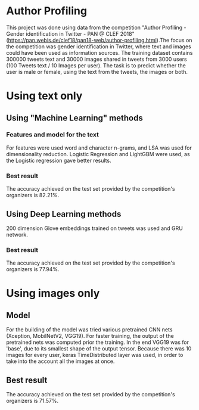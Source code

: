 # Author Profiling

This project was done using data from the competition "Author Profiling - Gender identification in Twitter - PAN @ CLEF 2018" (https://pan.webis.de/clef18/pan18-web/author-profiling.html).The focus on the competition was gender identification in Twitter, where text and images could have been used as information sources. The training dataset contains 300000 tweets text and 30000 images shared in tweets from 3000 users (100 Tweets text / 10 Images per user). The task is to predict whether the user is male or female, using the text from the tweets, the images or both.

# Using text only

## Using "Machine Learning" methods

### Features and model for the text

For features were used word and character n-grams, and LSA was used for dimensionality reduction.
Logistic Regression and LightGBM were used, as the Logistic regression gave better results.

### Best result
The accuracy achieved on the test set provided by the competition's organizers is 82.21%.

## Using Deep Learning methods
200 dimension Glove embeddings trained on tweets was used and GRU network.

### Best result
The accuracy achieved on the test set provided by the competition's organizers is 77.94%.



# Using images only

## Model
For the building of the model was tried various pretrained CNN nets (Xception, MobilNetV2, VGG19). For faster training, the output of the pretrained nets was computed prior the training.
In the end VGG19 was for 'base', due to its smallest shape of the output tensor. Because there was 10 images for every user, keras TimeDistributed layer was used, in order to take into the account all the images at once.

## Best result

The accuracy achieved on the test set provided by the competition's organizers is 71.57%.
